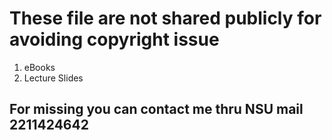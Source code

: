 # These file are not shared publicly for avoiding copyright issue

01. eBooks
02. Lecture Slides

## For missing you can contact me thru NSU mail 2211424642
